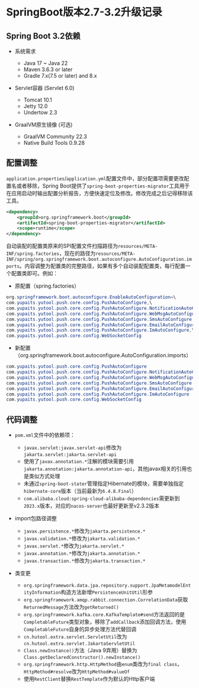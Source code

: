 # SpringBoot版本2.7-3.2升级记录

## Spring Boot 3.2依赖

- 系统需求
  - Java 17 ~ Java 22
  - Maven 3.6.3 or later
  - Gradle 7.x(7.5 or later) and 8.x

- Servlet容器 (Servlet 6.0)
  - Tomcat 10.1
  - Jetty 12.0
  - Undertow 2.3

- GraalVM原生镜像 (可选)
  - GraalVM Community 22.3
  - Native Build Tools 0.9.28

## 配置调整

`application.properties`/`application.yml`配置文件中，部分配置项需要更改配置名或者移除，Spring Boot提供了`spring-boot-properties-migrator`工具用于在应用启动时输出配置分析报告，方便快速定位及修改。修改完成之后记得移除该工具。

```xml
<dependency>
    <groupId>org.springframework.boot</groupId>
    <artifactId>spring-boot-properties-migrator</artifactId>
    <scope>runtime</scope>
</dependency>
```

自动装配的配置类原来的SPI配置文件扫描路径为`resources/META-INF/spring.factories`，现在的路径为`resources/META-INF/spring/org.springframework.boot.autoconfigure.AutoConfiguration.imports`。内容调整为配置类的完整路径，如果有多个自动装配配置类，每行配置一个配置类即可。例如：

- 原配置（spring.factories）

```Java
org.springframework.boot.autoconfigure.EnableAutoConfiguration=\
com.yupaits.yutool.push.core.config.PushAutoConfigure,\
com.yupaits.yutool.push.core.config.PushAutoConfigure.NotificationAutoConfigure,\
com.yupaits.yutool.push.core.config.PushAutoConfigure.WebMsgAutoConfigure,\
com.yupaits.yutool.push.core.config.PushAutoConfigure.SmsAutoConfigure,\
com.yupaits.yutool.push.core.config.PushAutoConfigure.EmailAutoConfigure,\
com.yupaits.yutool.push.core.config.PushAutoConfigure.ImAutoConfigure,\
com.yupaits.yutool.push.core.config.WebSocketConfig
```

- 新配置（org.springframework.boot.autoconfigure.AutoConfiguration.imports）

```Java
com.yupaits.yutool.push.core.config.PushAutoConfigure
com.yupaits.yutool.push.core.config.PushAutoConfigure.NotificationAutoConfigure
com.yupaits.yutool.push.core.config.PushAutoConfigure.WebMsgAutoConfigure
com.yupaits.yutool.push.core.config.PushAutoConfigure.SmsAutoConfigure
com.yupaits.yutool.push.core.config.PushAutoConfigure.EmailAutoConfigure
com.yupaits.yutool.push.core.config.PushAutoConfigure.ImAutoConfigure
com.yupaits.yutool.push.core.config.WebSocketConfig
```

## 代码调整

- `pom.xml`文件中的依赖项：
  - `javax.servlet:javax.servlet-api`修改为`jakarta.servlet:jakarta.servlet-api`
  - 使用了`javax.annotation.*`注解的模块需要引用`jakarta.annotation:jakarta.annotation-api`，其他javax相关的引用也是类似方式处理
  - 未通过`spring-boot-stater`管理指定Hibernate的模块，需要单独指定`hibernate-core`版本（当前最新为`6.4.8.Final`）
  - `com.alibaba.cloud:spring-cloud-alibaba-dependencies`需更新到`2023.x`版本，对应的`nacos-server`也最好更新至v2.3.2版本

- import包路径调整
  - `javax.persistence.*`修改为`jakarta.persistence.*`
  - `javax.validation.*`修改为`jakarta.validation.*`
  - `javax.servlet.*`修改为`jakarta.servlet.*`
  - `javax.annotation.*`修改为`jakarta.annotation.*`
  - `javax.transaction.*`修改为`jakarta.transaction.*`

- 类变更
  - `org.springframework.data.jpa.repository.support.JpaMetamodelEntityInformation`构造方法新增`PersistenceUnitUtil`形参
  - `org.springframework.amqp.rabbit.connection.CorrelationData`获取`ReturnedMessage`方法改为`getReturned()`
  - `org.springframework.kafka.core.KafkaTemplate#send`方法返回的是`CompletableFuture`类型对象，移除了`addCallback`添加回调方法，使用`CompletableFuture`自身的异步处理方法代替回调
  - `cn.hutool.extra.servlet.ServletUtil`改为`cn.hutool.extra.servlet.JakartaServletUtil`
  - `Class.newInstance()`方法（Java 9弃用）替换为`Class.getDeclaredConstructor().newInstance()`
  - `org.springframework.http.HttpMethod`由`enum`类改为`final class`，`HttpMethod#resolve`改为`HttpMethod#valueOf`
  - 使用`RestClient`替换`RestTemplate`作为默认的Http客户端